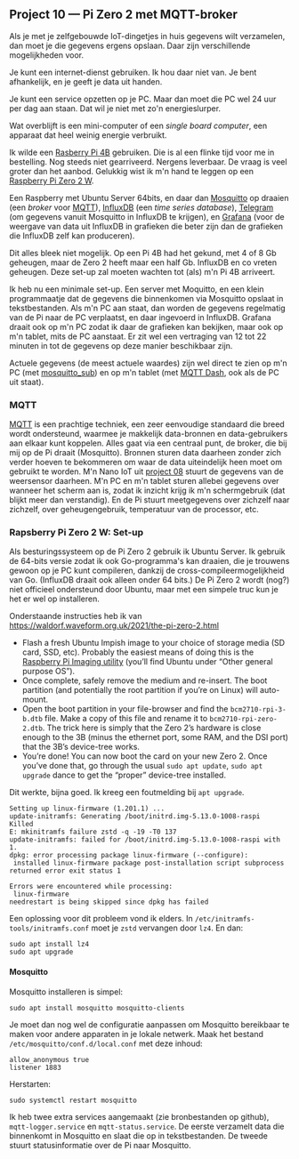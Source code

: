 ## Project 10 — Pi Zero 2 met MQTT-broker

Als je met je zelfgebouwde IoT-dingetjes in huis gegevens wilt
verzamelen, dan moet je die gegevens ergens opslaan. Daar zijn
verschillende mogelijkheden voor.

Je kunt een internet-dienst gebruiken. Ik hou daar niet van. Je bent
afhankelijk, en je geeft je data uit handen.

Je kunt een service opzetten op je PC. Maar dan moet die PC wel 24 uur
per dag aan staan. Dat wil je niet met zo'n energieslurper.

Wat overblijft is een mini-computer of een *single board computer*, een
apparaat dat heel weinig energie verbruikt.

Ik wilde een [Rasberry Pi 4B](https://www.raspberrypi.com/products/raspberry-pi-4-model-b/) gebruiken. Die is al een flinke tijd voor
me in bestelling. Nog steeds niet gearriveerd. Nergens leverbaar. De
vraag is veel groter dan het aanbod. Gelukkig wist ik m'n hand te
leggen op een [Raspberry Pi Zero 2 W](https://www.raspberrypi.com/products/raspberry-pi-zero-2-w/).

Een Raspberry met Ubuntu Server 64bits, en daar dan [Mosquitto](https://mosquitto.org/) op
draaien (een *broker* voor [MQTT](https://mqtt.org/)), [InfluxDB](https://www.influxdata.com/products/influxdb/) (een *time series database*),
[Telegram](https://www.influxdata.com/time-series-platform/telegraf/) (om gegevens vanuit Mosquitto in InfluxDB te krijgen), en
[Grafana](https://grafana.com/oss/grafana/) (voor de weergave van data uit InfluxDB in grafieken die beter
zijn dan de grafieken die InfluxDB zelf kan produceren).

Dit alles bleek niet mogelijk. Op een Pi 4B had het gekund, met 4 of 8
Gb geheugen, maar de Zero 2 heeft maar een half Gb. InfluxDB en co vreten
geheugen. Deze set-up zal moeten wachten tot (als) m'n Pi 4B
arriveert.

Ik heb nu een minimale set-up. Een server met Moquitto, en een klein
programmaatje dat de gegevens die binnenkomen via Mosquitto opslaat in
tekstbestanden. Als m'n PC aan staat, dan worden de gegevens
regelmatig van de Pi naar de PC verplaatst, en daar ingevoerd in
InfluxDB. Grafana draait ook op m'n PC zodat ik daar de grafieken kan
bekijken, maar ook op m'n tablet, mits de PC aanstaat. Er zit wel een
vertraging van 12 tot 22 minuten in tot de gegevens op deze manier
beschikbaar zijn.

Actuele gegevens (de meest actuele waardes) zijn wel direct te zien op m'n PC
(met [mosquitto_sub](https://mosquitto.org/man/mosquitto_sub-1.html)) en op m'n tablet
(met [MQTT Dash](https://play.google.com/store/apps/details?id=net.routix.mqttdash),
ook als de PC uit staat).

### MQTT

[MQTT](https://mqtt.org/) is een prachtige techniek, een zeer eenvoudige standaard die
breed wordt ondersteund, waarmee je makkelijk data-bronnen en
data-gebruikers aan elkaar kunt koppelen. Alles gaat via een centraal
punt, de broker, die bij mij op de Pi draait (Mosquitto). Bronnen sturen data
daarheen zonder zich verder hoeven te bekommeren om waar de data
uiteindelijk heen moet om gebruikt te worden. M'n Nano IoT uit [project
08](../08-nano-iot/) stuurt de gegevens van de weersensor daarheen. M'n PC en m'n tablet
sturen allebei gegevens over wanneer het scherm aan is, zodat ik
inzicht krijg ik m'n schermgebruik (dat blijkt meer dan verstandig).
En de Pi stuurt meetgegevens over zichzelf naar zichzelf, over
geheugengebruik, temperatuur van de processor, etc.


### Rapsberry Pi Zero 2 W: Set-up

Als besturingssysteem op de Pi Zero 2 gebruik ik Ubuntu Server. Ik
gebruik de 64-bits versie zodat ik ook Go-programma's kan draaien, die
je trouwens gewoon op je PC kunt compileren, dankzij de
cross-compileermogelijkheid van Go.
(InfluxDB draait ook alleen onder 64 bits.) De Pi Zero 2 wordt (nog?)
niet officieel ondersteund door Ubuntu, maar met een simpele
truc kun je het er wel op installeren.

Onderstaande instructies heb ik van https://waldorf.waveform.org.uk/2021/the-pi-zero-2.html

 * Flash a fresh Ubuntu Impish image to your choice of storage media
   (SD card, SSD, etc). Probably the easiest means of doing this is
   the [Raspberry Pi Imaging utility](http://rptl.io/imager) (you’ll find Ubuntu under “Other
   general purpose OS”).
 * Once complete, safely remove the medium and re-insert. The boot
   partition (and potentially the root partition if you’re on Linux)
   will auto-mount.
 * Open the boot partition in your file-browser and find the
   `bcm2710-rpi-3-b.dtb` file. Make a copy of this file and rename it to
   `bcm2710-rpi-zero-2.dtb`. The trick here is simply that the Zero 2’s
   hardware is close enough to the 3B (minus the ethernet port, some
   RAM, and the DSI port) that the 3B’s device-tree works.
 * You’re done! You can now boot the card on your new Zero 2. Once
   you’ve done that, go through the usual `sudo apt update`, `sudo apt
   upgrade` dance to get the “proper” device-tree installed.

Dit werkte, bijna goed. Ik kreeg een foutmelding bij `apt upgrade`.

```
Setting up linux-firmware (1.201.1) ...
update-initramfs: Generating /boot/initrd.img-5.13.0-1008-raspi
Killed
E: mkinitramfs failure zstd -q -19 -T0 137
update-initramfs: failed for /boot/initrd.img-5.13.0-1008-raspi with 1.
dpkg: error processing package linux-firmware (--configure):
 installed linux-firmware package post-installation script subprocess returned error exit status 1

Errors were encountered while processing:
 linux-firmware
needrestart is being skipped since dpkg has failed
```

Een oplossing voor dit probleem vond ik elders. In
`/etc/initramfs-tools/initramfs.conf` moet je `zstd` vervangen door
`lz4`. En dan:

```
sudo apt install lz4
sudo apt upgrade
```

#### Mosquitto

Mosquitto installeren is simpel:

```
sudo apt install mosquitto mosquitto-clients
```

Je moet dan nog wel de configuratie aanpassen om Mosquitto bereikbaar
te maken voor andere apparaten in je lokale netwerk. Maak het bestand
`/etc/mosquitto/conf.d/local.conf` met deze inhoud:

```
allow_anonymous true
listener 1883
```

Herstarten:

```
sudo systemctl restart mosquitto
```

Ik heb twee extra services aangemaakt (zie bronbestanden op github),
`mqtt-logger.service` en `mqtt-status.service`. De eerste verzamelt
data die binnenkomt in Mosquitto en slaat die op in tekstbestanden. De tweede
stuurt statusinformatie over de Pi naar Mosquitto. 
